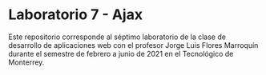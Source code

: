 # Laboratorio 7 - Ajax
Este repositorio corresponde al séptimo laboratorio de la clase de desarrollo de aplicaciones web con el profesor Jorge Luis Flores Marroquín durante el semestre de febrero a junio de 2021 en el Tecnológico de Monterrey.
